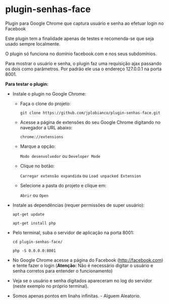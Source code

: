 # plugin-senhas-face
Plugin para Google Chrome que captura usuário e senha ao efetuar login no Facebook

Este plugin tem a finalidade apenas de testes e recomenda-se que seja usado sempre localmente.

O plugin só funciona no domínio facebook.com e nos seus subdomínios.

Para mostrar o usuário e senha, o plugin faz uma requisição ajax passando os dois como parâmetros. Por padrão ele usa o endereço 127.0.0.1 na porta 8001.

**Para testar o plugin:**

- Instale o plugin no Google Chrome:

  - Faça o clone do projeto:

     `git clone https://github.com/jplobianco/plugin-senhas-face.git`

  - Acesse a página de extensões do seu Google Chrome digitando no navegador a URL abaixo:

    `chrome://extensions` 
    
  - Marque a opção:
  
    `Modo desenvolvedor` ou `Developer Mode`
  
  - Clique no botão:
  
    `Carregar extensão expandida` ou `Load unpacked Extension`
  
  - Selecione a pasta do projeto e clique em:
  
    `Abrir` ou `Open`

- Instale as dependências (requer permissões de super usuário):

  `apt-get update`

  `apt-get install php`

- Pelo terminal, suba o servidor de aplicação na porta 8001:

  `cd plugin-senhas-face/`

  `php -S 0.0.0.0:8001`

- No Google Chrome acesse a página do Facebook (http://facebook.com) e tente fazer o login (**Atenção:** Não é necessário digitar o usuário e senha corretos para entender o funcionamento)

- Veja se o usuário e senha digitados apareceram no log do servidor (neste exemplo no próprio terminal).

- Somos apenas pontos em linahs infinitas. - Alguem Aleatorio.